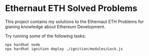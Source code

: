 # Ethernaut ETH Solved Problems

This project contains my solutions to the Ethernaut ETH Problems for gianing knowledge about Ethereum Development.

Try running some of the following tasks:

```shell
npx hardhat node
npx hardhat ignition deploy ./ignition/modules/Lock.js
```
